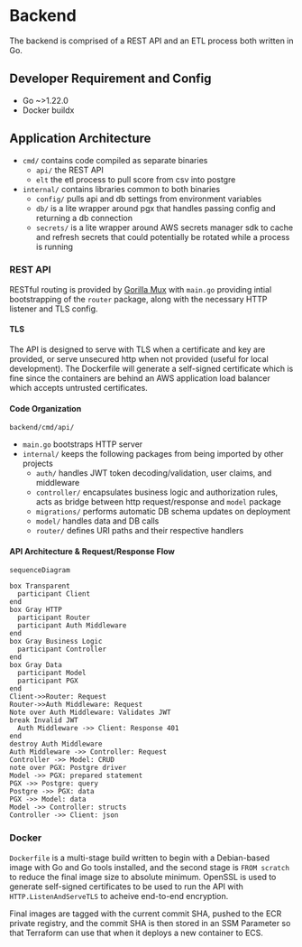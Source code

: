 # Backend

The backend is comprised of a REST API and an ETL process both written in Go.

## Developer Requirement and Config

- Go ~>1.22.0
- Docker buildx

## Application Architecture

- `cmd/` contains code compiled as separate binaries
  - `api/` the REST API
  - `elt` the etl process to pull score from csv into postgre
- `internal/` contains libraries common to both binaries
  - `config/` pulls api and db settings from environment variables
  - `db/` is a lite wrapper around pgx that handles passing config and returning a db connection
  - `secrets/` is a lite wrapper around AWS secrets manager sdk to cache and refresh secrets that could potentially be rotated while a process is running

### REST API

RESTful routing is provided by [Gorilla Mux](https://github.com/gorilla/mux) with `main.go` providing intial bootstrapping of the `router` package, along with the necessary HTTP listener and TLS config.

#### TLS
The API is designed to serve with TLS when a certificate and key are provided, or serve unsecured http when not provided (useful for local development). The Dockerfile will generate a self-signed certificate which is fine since the containers are behind an AWS application load balancer which accepts untrusted certificates.

#### Code Organization
`backend/cmd/api/`
- `main.go` bootstraps HTTP server
- `internal/` keeps the following packages from being imported by other projects
  - `auth/` handles JWT token decoding/validation, user claims, and middleware
  - `controller/` encapsulates business logic and authorization rules, acts as bridge between http request/response and `model` package
  - `migrations/` performs automatic DB schema updates on deployment
  - `model/` handles data and DB calls
  - `router/` defines URI paths and their respective handlers

#### API Architecture & Request/Response Flow

```mermaid
sequenceDiagram

box Transparent
  participant Client
end
box Gray HTTP
  participant Router
  participant Auth Middleware
end
box Gray Business Logic
  participant Controller
end
box Gray Data
  participant Model
  participant PGX
end
Client->>Router: Request
Router->>Auth Middleware: Request
Note over Auth Middleware: Validates JWT
break Invalid JWT
  Auth Middleware ->> Client: Response 401
end
destroy Auth Middleware
Auth Middleware ->> Controller: Request
Controller ->> Model: CRUD
note over PGX: Postgre driver
Model ->> PGX: prepared statement
PGX ->> Postgre: query
Postgre ->> PGX: data
PGX ->> Model: data
Model ->> Controller: structs
Controller ->> Client: json
```


### Docker

`Dockerfile` is a multi-stage build written to begin with a Debian-based image with Go and Go tools installed, and the second stage is `FROM scratch` to reduce the final image size to absolute minimum. OpenSSL is used to generate self-signed certificates to be used to run the API with `HTTP.ListenAndServeTLS` to acheive end-to-end encryption.

Final images are tagged with the current commit SHA, pushed to the ECR private registry, and the commit SHA is then stored in an SSM Parameter so that Terraform can use that when it deploys a new container to ECS.
